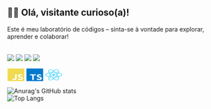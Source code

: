 ## 👨‍💻 Olá, visitante curioso(a)!
Este é meu laboratório de códigos – sinta-se à vontade para explorar, aprender e colaborar!

<div style="display: inline_block"><br>
    <img align="center" src="https://img.shields.io/badge/java-%23ED8B00.svg?style=for-the-badge&logo=openjdk&logoColor=white">
    <img align="center" src="https://img.shields.io/badge/mysql-4479A1.svg?style=for-the-badge&logo=mysql&logoColor=white">
    <img align="center" src="https://img.shields.io/badge/spring-%236DB33F.svg?style=for-the-badge&logo=spring&logoColor=white">
    <img align="center" src="https://img.shields.io/badge/apache%20tomcat-%23F8DC75.svg?style=for-the-badge&logo=apache-tomcat&logoColor=black">
</div>
<div style="display: inline_block"><br>
  <img align="center" alt="Rafa-Js" height="30" width="40" src="https://raw.githubusercontent.com/devicons/devicon/master/icons/javascript/javascript-plain.svg">
  <img align="center" alt="Rafa-Ts" height="30" width="40" src="https://raw.githubusercontent.com/devicons/devicon/master/icons/typescript/typescript-plain.svg">
  <img align="center" alt="Rafa-React" height="30" width="40" src="https://raw.githubusercontent.com/devicons/devicon/master/icons/react/react-original.svg">
    <br>
  </div>

![Anurag's GitHub stats](https://github-readme-stats.vercel.app/api?username=acrisiopb&show_icons=true&theme=tokyonight)  
![Top Langs](https://github-readme-stats.vercel.app/api/top-langs/?username=acrisiopb&show_icons=true&theme=tokyonight&layout=compact)
<br>

  ##
 
